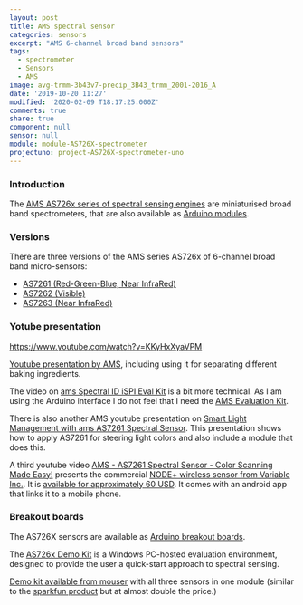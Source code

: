 ```yaml
---
layout: post
title: AMS spectral sensor
categories: sensors
excerpt: "AMS 6-channel broad band sensors"
tags:
  - spectrometer
  - Sensors
  - AMS
image: avg-trmm-3b43v7-precip_3B43_trmm_2001-2016_A
date: '2019-10-20 11:27'
modified: '2020-02-09 T18:17:25.000Z'
comments: true
share: true
component: null
sensor: null
module: module-AS726X-spectrometer
projectuno: project-AS726X-spectrometer-uno
---
```


### Introduction

The [AMS AS726x series of spectral sensing engines](https://ams.com/AS7261) are miniaturised broad band spectrometers, that are also available as [Arduino modules](../../modules/module-AS726X-spectrometer).

### Versions

There are three versions of the AMS series AS726x of 6-channel broad band micro-sensors:

- [AS7261 (Red-Green-Blue, Near InfraRed)](https://ams.com/AS7261)
- [AS7262 (Visible)](https://ams.com/AS7262)
- [AS7263 (Near InfraRed)](https://ams.com/AS7263)

### Yotube presentation

https://www.youtube.com/watch?v=KKyHxXyaVPM

[Youtube presentation by AMS](https://www.youtube.com/watch?v=y6ccmh24BXw), including using it for separating different baking ingredients.

The video on [ams Spectral ID iSPI Eval Kit](https://www.youtube.com/watch?v=KKyHxXyaVPM) is a bit more technical. As I am using the Arduino interface I do not feel that I need the [AMS Evaluation Kit](https://ams.com/as726xdemokit).

There is also another AMS youtube presentation on [Smart Light Management with ams AS7261 Spectral Sensor](https://www.youtube.com/watch?v=BWD0_Vh66Jw). This presentation shows how to apply AS7261 for steering light colors and also include a module that does this.

A third youtube video [AMS - AS7261 Spectral Sensor - Color Scanning Made Easy!](https://www.youtube.com/watch?v=ofGJlK3BU-I) presents the commercial [NODE+ wireless sensor from Variable Inc.](https://www.variableinc.com). It is [available for approximately 60 USD](https://www.variableinc.com/shop.html). It comes with an android app that links it to a mobile phone.

### Breakout boards

The AS726X sensors are available as [Arduino breakout boards](../../modules/module-AS726X-spectrometer).

The [AS726x Demo Kit](https://ams.com/as726xdemokit) is a Windows PC-hosted evaluation environment, designed to provide the user a quick-start approach to spectral sensing.

[Demo kit available from mouser](https://www.mouser.se/ProductDetail/ams/AS7265X-DEMO-KIT-V30?qs=sGAEpiMZZMt6ebhnBMWiDOYh%2FMrMJUWru3SwCgM89GEEPBr%252BOZV9NQ%3D%3D) with all three sensors in one module (similar to the [sparkfun product](https://www.sparkfun.com/products/15050) but at almost double the price.)
